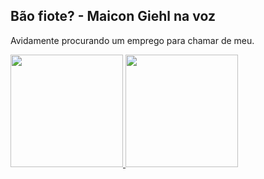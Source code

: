 ## Bão fiote? - Maicon Giehl na voz

Avidamente procurando um emprego para chamar de meu.

<div>
  <a href="https://github.com/MaiconGiehl">
      <img height="180em" src="https://github-readme-stats.vercel.app/api?username=MaiconGiehl&show_icons=true&theme=midnight-purple&include_all_commits=true&count_private=true"/>
    <img height="180em" src="https://github-readme-stats.vercel.app/api/top-langs/?username=MaiconGiehl&layout=compact&langs_count-16&theme=midnight-purple"/>
</div>

